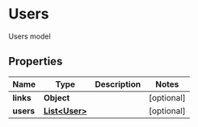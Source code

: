 

# Users

Users model

## Properties

| Name | Type | Description | Notes |
|------------ | ------------- | ------------- | -------------|
|**links** | **Object** |  |  [optional] |
|**users** | [**List&lt;User&gt;**](User.md) |  |  [optional] |



